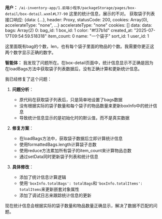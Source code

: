 **用户：** 
`/ai-inventory-app/1.前端小程序/packageStorage/pages/box-detail/box-detail.wxml#L77-90`  这里的统计信息，展示的不对。
 获取袋子列表接口响应: 
 {data: {…}, header: Proxy, statusCode: 200, cookies: Array(0), accelerateType: "none", …} 
 accelerateType: "none" 
 cookies: [] 
 data: 
 data: 
 bags: Array(2) 
 0: 
 bag_id: 1 
 box_id: 1 
 color: "#f37b1d" 
 created_at: "2025-07-17T09:54:59.518318" 
 item_count: 0 
 name: "一个袋子" 
 sort_id: 1 
 user_id: 1 

 这里面既有bag的个数，len，也有每个袋子里面的物品的个数。我需要你更正这两个数字显示正确的数字。

**智能体：** 
我发现了问题所在。在box-detail页面中，统计信息显示不正确是因为在loadBags方法中获取袋子列表数据后，没有正确计算和更新统计信息。

我已经修复了这个问题：

1. **问题分析**：
   - 原代码在获取袋子列表后，只是简单地设置了bags数据
   - 没有根据实际的袋子数量和每个袋子的物品数量来更新boxInfo中的统计信息
   - 导致统计信息显示的是初始化时的默认值，而不是真实数据

2. **修复方案**：
   - 在loadBags方法中，获取袋子数据后立即计算统计信息
   - 使用formattedBags.length计算袋子总数
   - 使用reduce方法累加所有袋子的item_count来计算物品总数
   - 通过setData同时更新袋子列表和统计信息

3. **具体修改**：
   - 添加了统计信息计算逻辑
   - 使用`'boxInfo.totalBags': totalBags`和`'boxInfo.totalItems': totalItems`来更新嵌套对象属性
   - 添加了调试日志来跟踪统计信息的更新

现在统计信息会根据实际的袋子数量和物品数量正确显示，解决了数据不匹配的问题。